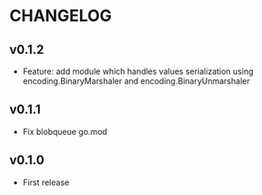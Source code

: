 # CHANGELOG

## v0.1.2
  - Feature: add module which handles values serialization using encoding.BinaryMarshaler and encoding.BinaryUnmarshaler

## v0.1.1
  - Fix blobqueue go.mod

## v0.1.0
  - First release
